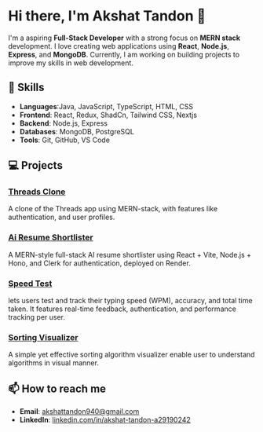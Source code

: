 # Hi there, I'm Akshat Tandon 👋

I'm a aspiring **Full-Stack Developer** with a strong focus on **MERN stack** development. I love creating web applications using **React**, **Node.js**, **Express**, and **MongoDB**. Currently, I am working on building projects to improve my skills in web development.

## 🚀 Skills
- **Languages**:Java, JavaScript, TypeScript, HTML, CSS
- **Frontend**: React, Redux, ShadCn, Tailwind CSS, Nextjs
- **Backend**: Node.js, Express
- **Databases**: MongoDB, PostgreSQL
- **Tools**: Git, GitHub, VS Code

## 💻 Projects

### [Threads Clone](https://github.com/akshattnd/threadClone)
A clone of the Threads app using MERN-stack, with features like authentication, and user profiles.
### [Ai Resume Shortlister](https://github.com/akshattnd/ai-resume-shortlisting-bot-from-job-description)
A MERN-style full-stack AI resume shortlister using React + Vite, Node.js + Hono, and Clerk for authentication, deployed on Render.
### [Speed Test](https://github.com/akshattnd/speedTest)
lets users test and track their typing speed (WPM), accuracy, and total time taken. It features real-time feedback, authentication, and performance tracking per user.
### [Sorting Visualizer](https://github.com/akshattnd/Sorting-algorithm-visualizer)
A simple yet effective sorting algorithm visualizer enable user to understand algorithms in visual manner.

## 📫 How to reach me
- **Email**: [akshattandon940@gmail.com](mailto:akshattandon940@gmail.com)
- **LinkedIn**: [linkedin.com/in/akshat-tandon-a29190242](https://www.linkedin.com/in/akshattnd/)


